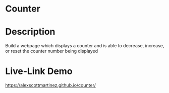 # Counter

# Description
Build a webpage which displays a counter and is able to decrease, increase, or reset the counter number being displayed

# Live-Link Demo
<https://alexscottmartinez.github.io/counter/>
